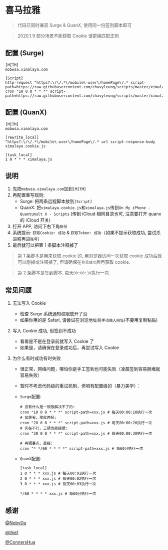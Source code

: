 # 喜马拉雅

> 代码已同时兼容 Surge & QuanX, 使用同一份签到脚本即可

> 2020.1.9 部分场景不能获取 Cookie 请更换匹配正则

## 配置 (Surge)

```properties
[MITM]
mobwsa.ximalaya.com

[Script]
http-request ^https?:\/\/.*\/mobile\-user\/homePage\/.* script-path=https://raw.githubusercontent.com/chavyleung/scripts/master/ximalaya/ximalaya.cookie.js
cron "10 0 0 * * *" script-path=https://raw.githubusercontent.com/chavyleung/scripts/master/ximalaya/ximalaya.js
```

## 配置 (QuanX)

```properties
[MITM]
mobwsa.ximalaya.com

[rewrite_local]
^https?:\/\/.*\/mobile\-user\/homePage\/.* url script-response-body ximalaya.cookie.js

[task_local]
1 0 * * * ximalaya.js
```

## 说明

1. 先把`mobwsa.ximalaya.com`加到`[MITM]`
2. 再配置重写规则:
   - Surge: 把两条远程脚本放到`[Script]`
   - QuanX: 把`ximalaya.cookie.js`和`ximalaya.js`传到`On My iPhone - Quantumult X - Scripts` (传到 iCloud 相同目录也可, 注意要打开 quanx 的 iCloud 开关)
3. 打开 APP, 访问下右下角`账号`
4. 系统提示: `获取Cookie: 成功` & `获取Token: 成功`（如果不提示获取成功, 尝试杀进程再进`账号`）
5. 最后就可以把第 1 条脚本注释掉了

> 第 1 条脚本是用来获取 cookie 的, 用浏览器访问一次获取 cookie 成功后就可以删掉或注释掉了, 但请确保在`登录成功`后再获取 cookie.

> 第 2 条脚本是签到脚本, 每天`00:00:10`执行一次.

## 常见问题

1. 无法写入 Cookie

   - 检查 Surge 系统通知权限放开了没
   - 如果你用的是 Safari, 请尝试在浏览地址栏`手动输入网址`(不要用复制粘贴)

2. 写入 Cookie 成功, 但签到不成功

   - 看看是不是在登录前就写入 Cookie 了
   - 如果是，请确保在登录成功后，再尝试写入 Cookie

3. 为什么有时成功有时失败

   - 很正常，网络问题，哪怕你是手工签到也可能失败（凌晨签到容易拥堵就容易失败）
   - 暂时不考虑代码级的重试机制，但咱有配置级的（暴力美学）：

   - `Surge`配置:

     ```properties
     # 没有什么是一顿饭解决不了的:
     cron "10 0 0 * * *" script-path=xxx.js # 每天00:00:10执行一次
     # 如果有，那就两顿:
     cron "20 0 0 * * *" script-path=xxx.js # 每天00:00:20执行一次
     # 实在不行，三顿也能接受:
     cron "30 0 0 * * *" script-path=xxx.js # 每天00:00:30执行一次

     # 再粗暴点，直接:
     cron "* */60 * * * *" script-path=xxx.js # 每60分执行一次
     ```

   - `QuanX`配置:

     ```properties
     [task_local]
     1 0 * * * xxx.js # 每天00:01执行一次
     2 0 * * * xxx.js # 每天00:02执行一次
     3 0 * * * xxx.js # 每天00:03执行一次

     */60 * * * * xxx.js # 每60分执行一次
     ```

## 感谢

[@NobyDa](https://github.com/NobyDa)

[@lhie1](https://github.com/lhie1)

[@ConnersHua](https://github.com/ConnersHua)

